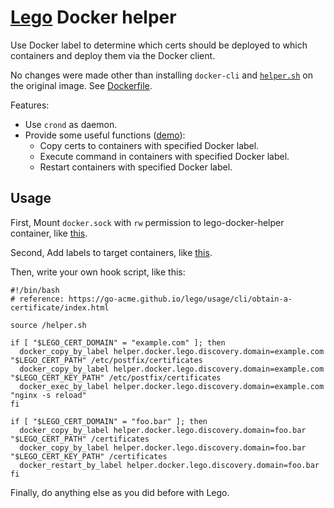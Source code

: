 # [Lego](https://github.com/go-acme/lego) Docker helper

Use Docker label to determine which certs should be deployed to which containers and deploy them via the Docker client.

No changes were made other than installing `docker-cli` and [`helper.sh`](https://github.com/rea1shane/lego-docker-helper/blob/main/helper.sh) on the original image. See [Dockerfile](https://github.com/rea1shane/lego-docker-helper/blob/main/Dockerfile).

Features:

- Use `crond` as daemon.
- Provide some useful functions ([demo](https://github.com/rea1shane/lego-docker-helper/tree/main/demo)):
  - Copy certs to containers with specified Docker label.
  - Execute command in containers with specified Docker label.
  - Restart containers with specified Docker label.

## Usage

First, Mount `docker.sock` with `rw` permission to lego-docker-helper container, like [this](https://github.com/rea1shane/lego-docker-helper/blob/main/demo/docker-compose.yaml#L6).

Second, Add labels to target containers, like [this](https://github.com/rea1shane/lego-docker-helper/blob/main/demo/docker-compose.yaml#L12).

Then, write your own hook script, like this:

```shell
#!/bin/bash
# reference: https://go-acme.github.io/lego/usage/cli/obtain-a-certificate/index.html

source /helper.sh

if [ "$LEGO_CERT_DOMAIN" = "example.com" ]; then
  docker_copy_by_label helper.docker.lego.discovery.domain=example.com "$LEGO_CERT_PATH" /etc/postfix/certificates
  docker_copy_by_label helper.docker.lego.discovery.domain=example.com "$LEGO_CERT_KEY_PATH" /etc/postfix/certificates
  docker_exec_by_label helper.docker.lego.discovery.domain=example.com "nginx -s reload"
fi

if [ "$LEGO_CERT_DOMAIN" = "foo.bar" ]; then
  docker_copy_by_label helper.docker.lego.discovery.domain=foo.bar "$LEGO_CERT_PATH" /certificates
  docker_copy_by_label helper.docker.lego.discovery.domain=foo.bar "$LEGO_CERT_KEY_PATH" /certificates
  docker_restart_by_label helper.docker.lego.discovery.domain=foo.bar
fi
```

Finally, do anything else as you did before with Lego.
